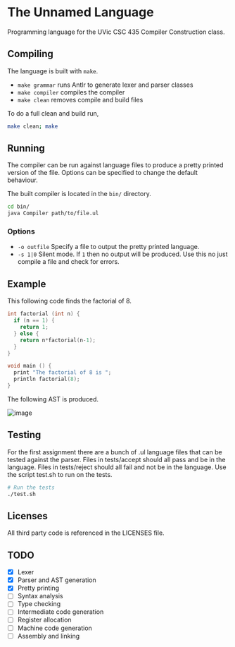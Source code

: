 # The Unnamed Language

Programming language for the UVic CSC 435 Compiler Construction class.

## Compiling

The language is built with `make`.

- `make grammar` runs Antlr to generate lexer and parser classes
- `make compiler` compiles the compiler
- `make clean` removes compile and build files

To do a full clean and build run,

```sh
make clean; make
```

## Running

The compiler can be run against language files to produce a pretty printed version of the file. Options can be specified to change the default behaviour.

The built compiler is located in the `bin/` directory.

```sh
cd bin/
java Compiler path/to/file.ul
```

### Options

- `-o outfile` Specify a file to output the pretty printed language.
- `-s 1|0` Silent mode. If `1` then no output will be produced. Use this no just compile a file and check for errors.

## Example

This following code finds the factorial of 8.

```c
int factorial (int n) {
  if (n == 1) {
    return 1;
  } else {
    return n*factorial(n-1);
  }
}

void main () {
  print "The factorial of 8 is ";
  println factorial(8);
}
```

The following AST is produced.

![image](https://user-images.githubusercontent.com/3044853/35426106-5b002308-0215-11e8-8ae8-3edc4e5a54c5.png)


## Testing

For the first assignment there are a bunch of .ul language files that can be tested against the parser. Files in tests/accept should all pass and be in the language. Files in tests/reject should all fail and not be in the language. Use the script test.sh to run on the tests.

```sh
# Run the tests
./test.sh
```

## Licenses

All third party code is referenced in the LICENSES file.

## TODO

- [x] Lexer
- [x] Parser and AST generation
- [x] Pretty printing
- [ ] Syntax analysis
- [ ] Type checking
- [ ] Intermediate code generation
- [ ] Register allocation
- [ ] Machine code generation
- [ ] Assembly and linking
